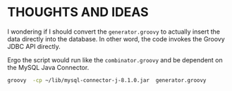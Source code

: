 # THOUGHTS AND IDEAS

I wondering if I should convert the `generator.groovy` to actually insert the data directly into the database. 
In other word, the code invokes the Groovy JDBC API directly.

Ergo the script would run like the `combinator.groovy` and be dependent on the MySQL Java Connector.

```zsh
groovy  -cp ~/lib/mysql-connector-j-8.1.0.jar  generator.groovy 
```

